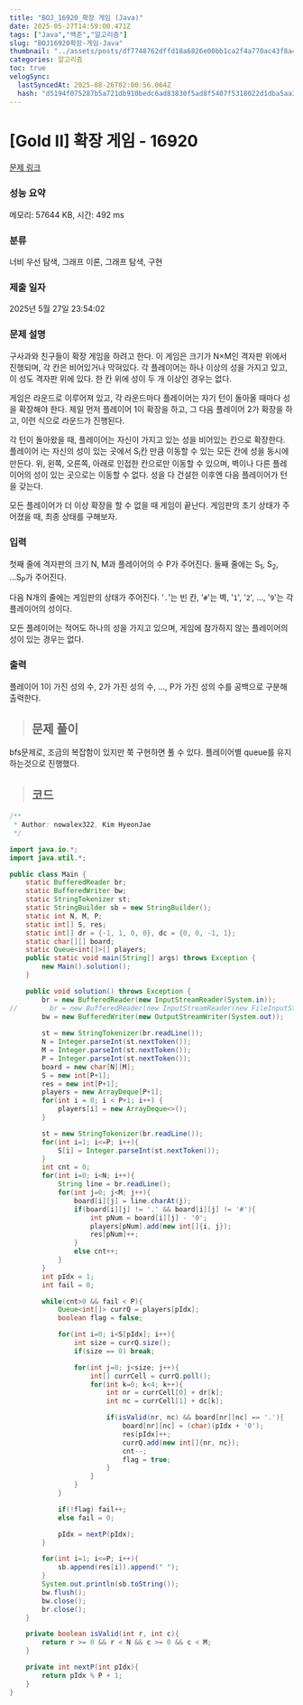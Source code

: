 ```yaml
---
title: "BOJ_16920_확장 게임 (Java)"
date: 2025-05-27T14:59:00.471Z
tags: ["Java","백준","알고리즘"]
slug: "BOJ16920확장-게임-Java"
thumbnail: "../assets/posts/df7748762dffd18a6826e00bb1ca2f4a770ac43f8a407cf7d2be630df8b206f6.png"
categories: 알고리즘
toc: true
velogSync:
  lastSyncedAt: 2025-08-26T02:00:56.064Z
  hash: "d5194f075287b5a721db910bedc6ad83830f5ad8f5407f5318022d1dba5aa3ca"
---
```


# [Gold II] 확장 게임 - 16920 

[문제 링크](https://www.acmicpc.net/problem/16920) 

### 성능 요약

메모리: 57644 KB, 시간: 492 ms

### 분류

너비 우선 탐색, 그래프 이론, 그래프 탐색, 구현

### 제출 일자

2025년 5월 27일 23:54:02

### 문제 설명

<p>구사과와 친구들이 확장 게임을 하려고 한다. 이 게임은 크기가 N×M인 격자판 위에서 진행되며, 각 칸은 비어있거나 막혀있다. 각 플레이어는 하나 이상의 성을 가지고 있고, 이 성도 격자판 위에 있다. 한 칸 위에 성이 두 개 이상인 경우는 없다.</p>

<p>게임은 라운드로 이루어져 있고, 각 라운드마다 플레이어는 자기 턴이 돌아올 때마다 성을 확장해야 한다. 제일 먼저 플레이어 1이 확장을 하고, 그 다음 플레이어 2가 확장을 하고, 이런 식으로 라운드가 진행된다.</p>

<p>각 턴이 돌아왔을 때, 플레이어는 자신이 가지고 있는 성을 비어있는 칸으로 확장한다. 플레이어 i는 자신의 성이 있는 곳에서 S<sub>i</sub>칸 만큼 이동할 수 있는 모든 칸에 성을 동시에 만든다. 위, 왼쪽, 오른쪽, 아래로 인접한 칸으로만 이동할 수 있으며, 벽이나 다른 플레이어의 성이 있는 곳으로는 이동할 수 없다. 성을 다 건설한 이후엔 다음 플레이어가 턴을 갖는다.</p>

<p>모든 플레이어가 더 이상 확장을 할 수 없을 때 게임이 끝난다. 게임판의 초기 상태가 주어졌을 때, 최종 상태를 구해보자.</p>

### 입력 

 <p>첫째 줄에 격자판의 크기 N, M과 플레이어의 수 P가 주어진다. 둘째 줄에는 S<sub>1</sub>, S<sub>2</sub>, ...S<sub>P</sub>가 주어진다.</p>

<p>다음 N개의 줄에는 게임판의 상태가 주어진다. '<code>.</code>'는 빈 칸, '<code>#</code>'는 벽, '<code>1</code>', '<code>2</code>', ..., '<code>9</code>'는 각 플레이어의 성이다.</p>

<p>모든 플레이어는 적어도 하나의 성을 가지고 있으며, 게임에 참가하지 않는 플레이어의 성이 있는 경우는 없다.</p>

### 출력 

 <p>플레이어 1이 가진 성의 수, 2가 가진 성의 수, ..., P가 가진 성의 수를 공백으로 구분해 출력한다.</p>

> ## 문제 풀이

bfs문제로,  조금의 복잡함이 있지만 쭉 구현하면 풀 수 있다. 플레이어별 queue를 유지하는것으로 진행했다.

> ## 코드

```java
/**
 * Author: nowalex322, Kim HyeonJae
 */

import java.io.*;
import java.util.*;

public class Main {
    static BufferedReader br;
    static BufferedWriter bw;
    static StringTokenizer st;
    static StringBuilder sb = new StringBuilder();
    static int N, M, P;
    static int[] S, res;
    static int[] dr = {-1, 1, 0, 0}, dc = {0, 0, -1, 1};
    static char[][] board;
    static Queue<int[]>[] players;
    public static void main(String[] args) throws Exception {
        new Main().solution();
    }

    public void solution() throws Exception {
        br = new BufferedReader(new InputStreamReader(System.in));
//        br = new BufferedReader(new InputStreamReader(new FileInputStream("src/main/java/BOJ_16920_확장게임/input.txt")));
        bw = new BufferedWriter(new OutputStreamWriter(System.out));
        
        st = new StringTokenizer(br.readLine());
        N = Integer.parseInt(st.nextToken());
        M = Integer.parseInt(st.nextToken());
        P = Integer.parseInt(st.nextToken());
        board = new char[N][M];
        S = new int[P+1];
        res = new int[P+1];
        players = new ArrayDeque[P+1];
        for(int i = 0; i < P+1; i++) {
            players[i] = new ArrayDeque<>();
        }

        st = new StringTokenizer(br.readLine());
        for(int i=1; i<=P; i++){
            S[i] = Integer.parseInt(st.nextToken());
        }
        int cnt = 0;
        for(int i=0; i<N; i++){
            String line = br.readLine();
            for(int j=0; j<M; j++){
                board[i][j] = line.charAt(j);
                if(board[i][j] != '.' && board[i][j] != '#'){
                    int pNum = board[i][j] - '0';
                    players[pNum].add(new int[]{i, j});
                    res[pNum]++;
                }
                else cnt++;
            }
        }
        int pIdx = 1;
        int fail = 0;

        while(cnt>0 && fail < P){
            Queue<int[]> currQ = players[pIdx];
            boolean flag = false;

            for(int i=0; i<S[pIdx]; i++){
                int size = currQ.size();
                if(size == 0) break;

                for(int j=0; j<size; j++){
                    int[] currCell = currQ.poll();
                    for(int k=0; k<4; k++){
                        int nr = currCell[0] + dr[k];
                        int nc = currCell[1] + dc[k];

                        if(isValid(nr, nc) && board[nr][nc] == '.'){
                            board[nr][nc] = (char)(pIdx + '0');
                            res[pIdx]++;
                            currQ.add(new int[]{nr, nc});
                            cnt--;
                            flag = true;
                        }
                    }
                }
            }

            if(!flag) fail++;
            else fail = 0;

            pIdx = nextP(pIdx);
        }

        for(int i=1; i<=P; i++){
            sb.append(res[i]).append(" ");
        }
        System.out.println(sb.toString());
        bw.flush();
        bw.close();
        br.close();
    }

    private boolean isValid(int r, int c){
        return r >= 0 && r < N && c >= 0 && c < M;
    }

    private int nextP(int pIdx){
        return pIdx % P + 1;
    }
}
```